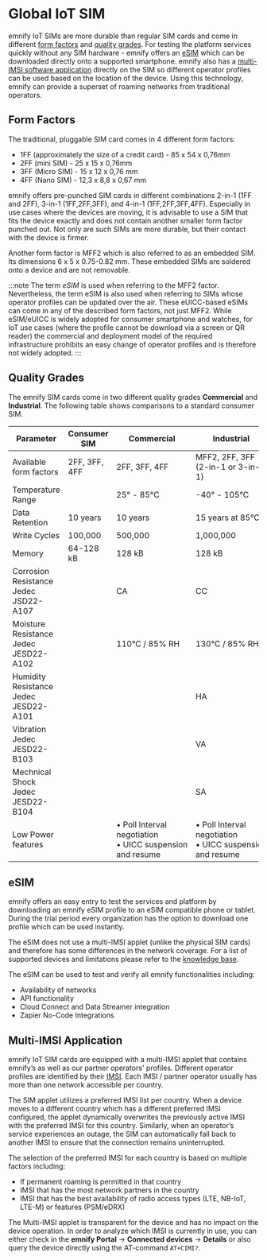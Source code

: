 # Global IoT SIM

emnify IoT SIMs are more durable than regular SIM cards and come in different [form factors](#form-factors) and [quality grades](#quality-grades).
For testing the platform services quickly without any SIM hardware - emnify offers an [eSIM](#esim) which can be downloaded directly onto a supported smartphone.
emnify also has a [multi-IMSI software application](#multi-imsi-application) directly on the SIM so different operator profiles can be used based on the location of the device.
Using this technology, emnify can provide a superset of roaming networks from traditional operators.

## Form Factors

The traditional, pluggable SIM card comes in 4 different form factors:

- 1FF (approximately the size of a credit card) - 85 x 54 x 0,76mm
- 2FF (mini SIM) - 25 x 15 x 0,76mm
- 3FF (Micro SIM) - 15 x 12 x 0,76 mm
- 4FF (Nano SIM) - 12,3 x 8,8 x 0,67 mm

emnify offers pre-punched SIM cards in different combinations 2-in-1 (1FF and 2FF), 3-in-1 (1FF,2FF,3FF), and 4-in-1 (1FF,2FF,3FF,4FF).
Especially in use cases where the devices are moving, it is advisable to use a SIM that fits the device exactly and does not contain another smaller form factor punched out.
Not only are such SIMs are more durable, but their contact with the device is firmer.

Another form factor is MFF2 which is also referred to as an embedded SIM.
Its dimensions  6 x 5 x 0.75-0.82 mm.
These embedded SIMs are soldered onto a device and are not removable.

:::note
The term *eSIM* is used when referring to the MFF2 factor. Nevertheless, the term eSIM is also used when referring to SIMs whose operator profiles can be updated over the air.
These eUICC-based eSIMs can come in any of the described form factors, not just MFF2.
While eSIM/eUICC is widely adopted for consumer smartphone and watches, for IoT use cases (where the profile cannot be download via a screen or QR reader) the commercial and deployment model of the required infrastructure prohibits an easy change of operator profiles and is therefore not widely adopted.
:::

## Quality Grades

The emnify SIM cards come in two different quality grades **Commercial** and **Industrial**.
The following table shows comparisons to a standard consumer SIM.

| Parameter | Consumer SIM | Commercial | Industrial |
| --------- | ------------ | ---------- | ---------- |
| Available form factors | 2FF, 3FF, 4FF | 2FF, 3FF, 4FF |MFF2, 2FF, 3FF (2-in-1 or 3-in-1) |
| Temperature Range | | 25° - 85°C | -40° - 105°C |
| Data Retention | 10 years | 10 years | 15 years at 85°C |
| Write Cycles | 100,000 | 500,000 | 1,000,000
| Memory | 64-128 kB | 128 kB | 128 kB |
| Corrosion Resistance Jedec JSD22-A107 | | CA | CC |
| Moisture Resistance Jedec JESD22-A102 | | 110°C / 85% RH | 130°C / 85% RH |
| Humidity Resistance Jedec JESD22-A101 | | | HA |
| Vibration Jedec JESD22-B103 | | | VA |
| Mechnical Shock Jedec JESD22-B104 | | | SA |
| Low Power features | | •&nbsp;Poll Interval negotiation •&nbsp;UICC&nbsp;suspension and resume | •&nbsp;Poll Interval negotiation •&nbsp;UICC&nbsp;suspension and resume |

## eSIM

emnify offers an easy entry to test the services and platform by downloading an emnify eSIM profile to an eSIM compatible phone or tablet.
During the trial period every organization has the option to download one profile which can be used instantly.

The eSIM does not use a multi-IMSI applet (unlike the physical SIM cards) and therefore has some differences in the network coverage. 
For a list of supported devices and limitations please refer to the [knowledge base](https://support.emnify.com/hc/en-us/articles/360021545600-Evaluation-eSIM-device-support-and-restrictions#h_01F7V2BVKT0RQRVXK3VNSPYQMW).

The eSIM can be used to test and verify all emnify functionalities including:

- Availability of networks
- API functionality
- Cloud Connect and Data Streamer integration
- Zapier No-Code Integrations

## Multi-IMSI Application

emnify IoT SIM cards are equipped with a multi-IMSI applet that contains emnify’s as well as our partner operators' profiles. 
Different operator profiles are identified by their [IMSI](glossary#imsi---international-mobile-subscriber-identity).
Each IMSI / partner operator usually has more than one network accessible per country.

The SIM applet utilizes a preferred IMSI list per country.
When a device moves to a different country which has a different preferred IMSI configured, the applet dynamically overwrites the previously active IMSI with the preferred IMSI for this country. 
Similarly, when an operator’s service experiences an outage, the SIM can automatically fall back to another IMSI to ensure that the connection remains uninterrupted.

The selection of the preferred IMSI for each country is based on multiple factors including:

- If permanent roaming is permitted in that country
- IMSI that has the most network partners in the country
- IMSI that has the best availability of radio access types (LTE, NB-IoT, LTE-M) or features (PSM/eDRX)
    
The Multi-IMSI applet is transparent for the device and has no impact on the device operation. 
In order to analyze which IMSI is currently in use, you can either check in the **emnify Portal** → **Connected devices** → **Details** or also query the device directly using the AT-command `AT+CIMI?`.
